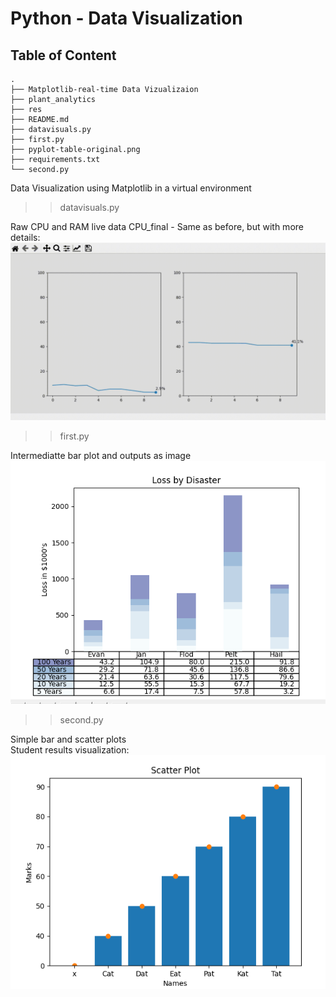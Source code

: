 # Python - Data Visualization

## Table of Content
```
.
├── Matplotlib-real-time Data Vizualizaion
├── plant_analytics
├── res
├── README.md
├── datavisuals.py
├── first.py
├── pyplot-table-original.png
├── requirements.txt
└── second.py
```


Data Visualization using Matplotlib in a virtual environment

>>datavisuals.py

Raw CPU and RAM live data
CPU_final - Same as before, but with more details:  
![cpu](res/cpu_v1.gif)  

>>first.py

Intermediatte bar plot and outputs as image <br>
![first](res/first.PNG)  

>>second.py

Simple bar and scatter plots <br>
Student results visualization:  
![second](res/second.PNG)  
